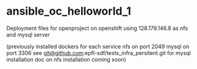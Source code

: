 # ansible_oc_helloworld_1

Deployment files for openproject on openshift using 128.179.146.8 as nfs and mysql server

(previously installed dockers for each service
 nfs on port 2049
 mysql on port 3306
 see git@github.com:epfl-sdf/tests_infra_persitent.git for mysql installation
 doc on nfs installation coming soon)
